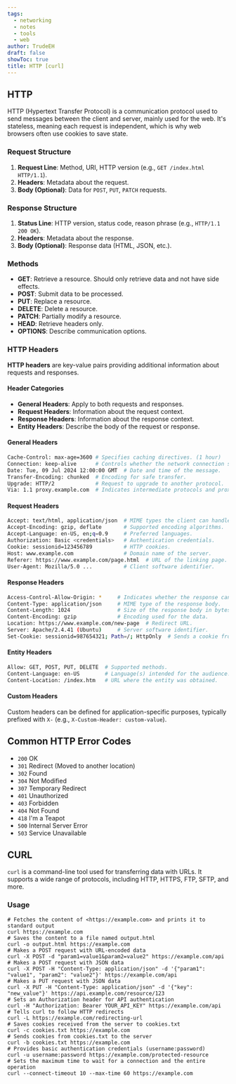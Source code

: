 ```yaml
---
tags:
  - networking
  - notes
  - tools
  - web
author: TrudeEH
draft: false
showToc: true
title: HTTP [curl]
---
```


## HTTP

HTTP (Hypertext Transfer Protocol) is a communication protocol used to send messages between the client and server, mainly used for the web. It's stateless, meaning each request is independent, which is why web browsers often use cookies to save state.

### Request Structure

1. **Request Line**: Method, URI, HTTP version (e.g., `GET /index.html HTTP/1.1`).
2. **Headers**: Metadata about the request.
3. **Body (Optional)**: Data for `POST`, `PUT`, `PATCH` requests.

### Response Structure

1. **Status Line**: HTTP version, status code, reason phrase (e.g., `HTTP/1.1 200 OK`).
2. **Headers**: Metadata about the response.
3. **Body (Optional)**: Response data (HTML, JSON, etc.).

### Methods

- **GET**: Retrieve a resource. Should only retrieve data and not have side effects.
- **POST**: Submit data to be processed.
- **PUT**: Replace a resource.
- **DELETE**: Delete a resource.
- **PATCH**: Partially modify a resource.
- **HEAD**: Retrieve headers only.
- **OPTIONS**: Describe communication options.

### HTTP Headers

**HTTP headers** are key-value pairs providing additional information about requests and responses.

#### Header Categories

- **General Headers**: Apply to both requests and responses.
- **Request Headers**: Information about the request context.
- **Response Headers**: Information about the response context.
- **Entity Headers**: Describe the body of the request or response.

#### General Headers

```Bash
Cache-Control: max-age=3600 # Specifies caching directives. (1 hour)
Connection: keep-alive      # Controls whether the network connection stays open.
Date: Tue, 09 Jul 2024 12:00:00 GMT  # Date and time of the message.
Transfer-Encoding: chunked  # Encoding for safe transfer.
Upgrade: HTTP/2             # Request to upgrade to another protocol.
Via: 1.1 proxy.example.com  # Indicates intermediate protocols and proxies.
```

#### **Request Headers**

```Bash
Accept: text/html, application/json  # MIME types the client can handle.
Accept-Encoding: gzip, deflate       # Supported encoding algorithms.
Accept-Language: en-US, en;q=0.9     # Preferred languages.
Authorization: Basic <credentials>   # Authentication credentials.
Cookie: sessionid=123456789          # HTTP cookies.
Host: www.example.com                # Domain name of the server.
Referer: https://www.example.com/page.html  # URL of the linking page.
User-Agent: Mozilla/5.0 ...          # Client software identifier.
```

#### Response Headers

```Bash
Access-Control-Allow-Origin: *     # Indicates whether the response can be shared with the given origin.
Content-Type: application/json     # MIME type of the response body.
Content-Length: 1024               # Size of the response body in bytes.
Content-Encoding: gzip             # Encoding used for the data.
Location: https://www.example.com/new-page  # Redirect URL.
Server: Apache/2.4.41 (Ubuntu)     # Server software identifier.
Set-Cookie: sessionid=987654321; Path=/; HttpOnly  # Sends a cookie from the server to the client.
```

#### Entity Headers

```Bash
Allow: GET, POST, PUT, DELETE  # Supported methods.
Content-Language: en-US        # Language(s) intended for the audience.
Content-Location: /index.htm   # URL where the entity was obtained.
```

#### Custom Headers

Custom headers can be defined for application-specific purposes, typically prefixed with `X-` (e.g., `X-Custom-Header: custom-value`).

## Common HTTP Error Codes

- `200` OK
- `301` Redirect (Moved to another location)
- `302` Found
- `304` Not Modified
- `307` Temporary Redirect
- `401` Unauthorized
- `403` Forbidden
- `404` Not Found
- `418` I'm a Teapot
- `500` Internal Server Error
- `503` Service Unavailable

## CURL

`curl` is a command-line tool used for transferring data with URLs. It supports a wide range of protocols, including HTTP, HTTPS, FTP, SFTP, and more.

### Usage

```Shell
# Fetches the content of <https://example.com> and prints it to standard output
curl https://example.com
# Saves the content to a file named output.html
curl -o output.html https://example.com
# Makes a POST request with URL-encoded data
curl -X POST -d "param1=value1&param2=value2" https://example.com/api
# Makes a POST request with JSON data
curl -X POST -H "Content-Type: application/json" -d '{"param1": "value1", "param2": "value2"}' https://example.com/api
# Makes a PUT request with JSON data
curl -X PUT -H "Content-Type: application/json" -d '{"key": "new_value"}' https://api.example.com/resource/123
# Sets an Authorization header for API authentication
curl -H "Authorization: Bearer YOUR_API_KEY" https://example.com/api
# Tells curl to follow HTTP redirects
curl -L https://example.com/redirecting-url
# Saves cookies received from the server to cookies.txt
curl -c cookies.txt https://example.com
# Sends cookies from cookies.txt to the server
curl -b cookies.txt https://example.com
# Provides basic authentication credentials (username:password)
curl -u username:password https://example.com/protected-resource
# Sets the maximum time to wait for a connection and the entire operation
curl --connect-timeout 10 --max-time 60 https://example.com
```
